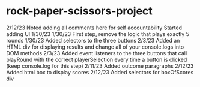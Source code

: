 # rock-paper-scissors-project

2/12/23 Noted adding all comments here for self accountability
Started adding UI 1/30/23
1/30/23 First step, remove the logic that plays exactly 5 rounds
1/30/23 Added selectors to the three buttons
2/3/23 Added an HTML div for displaying results and change all of your console.logs into DOM methods
2/3/23 Added event listeners to the three buttons that call playRound with the correct playerSelection every time a button is clicked (keep console.log for this step)
2/11/23 Added outcome paragraphs
2/12/23 Added html box to display scores
2/12/23 Added selectors for boxOfScores div